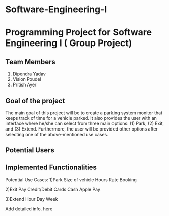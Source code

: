 # Software-Engineering-I
# Programming Project for Software Engineering I ( Group Project) 
## Team Members
1. Dipendra Yadav
2. Vision Poudel
3. Pritish Ayer

## Goal of the project
The main goal of this project will be to create a parking system monitor that keeps track of time for a vehicle parked. It also provides the user with an interface where he/she can select from three main options: (1) Park, (2) Exit, and (3) Extend. Furthermore, the user will be provided other options after selecting one of the above-mentioned use cases.

<Add more info.>



## Potential Users


<Add info here>

## Implemented Functionalities


Potential Use Cases: 1)Park
Size of vehicle
Hours
Rate
Booking

2)Exit
Pay
    Credit/Debit Cards
    Cash
    Apple Pay
    
3)Extend
    Hour
    Day
    Week
    
    
Add detailed info. here
